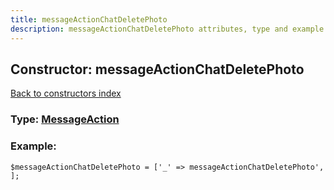 ```yaml
---
title: messageActionChatDeletePhoto
description: messageActionChatDeletePhoto attributes, type and example
---
```

## Constructor: messageActionChatDeletePhoto  
[Back to constructors index](index.md)






### Type: [MessageAction](../types/MessageAction.md)


### Example:

```
$messageActionChatDeletePhoto = ['_' => messageActionChatDeletePhoto', ];
```